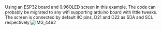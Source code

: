 Using an ESP32 board and 0.96OLED screen in this example. The code can probably be migrated to any wifi supporting arduino board with little tweaks.
The screen is connected by default IIC pins, D21 and D22 as SDA and SCL respectively
![IMG_4462](https://github.com/user-attachments/assets/83aa3b98-0228-447b-8163-037edc702a0d)
